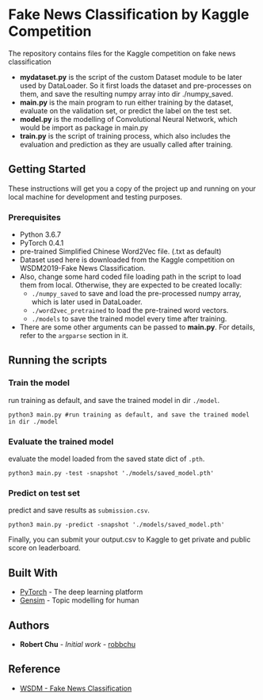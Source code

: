 # Fake News Classification by Kaggle Competition

The repository contains files for the Kaggle competition on fake news classification
* **mydataset.py** is the script of the custom Dataset module to be later used by DataLoader. 
  So it first loads the dataset and pre-processes on them, and save the resulting numpy array into dir ./numpy_saved.
* **main.py** is the main program to run either training by the dataset, evaluate on the validation set, or predict the label on the test set.
* **model.py** is the modelling of Convolutional Neural Network, which would be import as package in main.py
* **train.py** is the script of training process, which also includes the evaluation and prediction as they are usually called after training.


## Getting Started

These instructions will get you a copy of the project up and running on your local machine for development and testing purposes. 

### Prerequisites
* Python 3.6.7
* PyTorch 0.4.1
* pre-trained Simplified Chinese Word2Vec file. (.txt as default)
* Dataset used here is downloaded from the Kaggle competition on WSDM2019-Fake News Classification.
* Also, change some hard coded file loading path in the script to load them from local. 
  Otherwise, they are expected to be created locally:
    * ```./numpy_saved``` to save and load the pre-processed numpy array, which is later used in DataLoader.
    * ```./word2vec_pretrained``` to load the pre-trained word vectors.
    * ```./models``` to save the trained model every time after training.
* There are some other arguments can be passed to **main.py**. For details, refer to the ```argparse``` section in it.


## Running the scripts

### Train the model
run training as default, and save the trained model in dir ```./model```.
```
python3 main.py #run training as default, and save the trained model in dir ./model
```
### Evaluate the trained model
evaluate the model loaded from the saved state dict of ```.pth```.
```
python3 main.py -test -snapshot './models/saved_model.pth' 
```
### Predict on test set
predict and save results as ```submission.csv```.
```
python3 main.py -predict -snapshot './models/saved_model.pth' 
```
Finally, you can submit your output.csv to Kaggle to get private and public score on leaderboard.


## Built With

* [PyTorch](https://pytorch.org/) - The deep learning platform
* [Gensim](https://radimrehurek.com/gensim/index.html/) - Topic modelling for human


## Authors

* **Robert Chu** - *Initial work* - [robbchu](https://github.com/robbchu)


## Reference

* [WSDM - Fake News Classification](https://www.kaggle.com/c/fake-news-pair-classification-challenge/overview)
